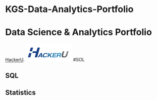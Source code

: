 # KGS-Data-Analytics-Portfolio
# Data Science & Analytics Portfolio
[HackerU](https://hackerusa.com/).<img src="https://github.com/wiazur/data-analytics-portfolio/blob/main/hackeru-logo.png" width="150"/>
#SOL
## SQL
## Statistics

